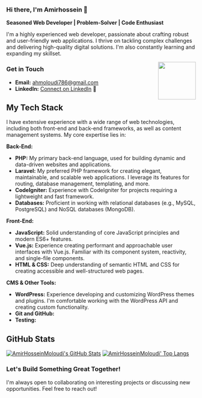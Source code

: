 ### Hi there, I'm Amirhossein 👋

**Seasoned Web Developer | Problem-Solver | Code Enthusiast**

I'm a highly experienced web developer, passionate about crafting robust and user-friendly web applications. I thrive on tackling complex challenges and delivering high-quality digital solutions.  I'm also constantly learning and expanding my skillset.

<img src="https://c.tenor.com/5SWZs0T-tuAAAAAC/thumbs-up-kid.gif" align="right" width="100" />

<!-- Contact Section - Improved -->
### Get in Touch

*   **Email:** [ahmoloudi786@gmail.com](mailto:ahmoloudi786@gmail.com)
*   **LinkedIn:** [Connect on LinkedIn](https://www.linkedin.com/in/platform-developer-947aa31ba/)  &#x1F517;

<!-- Tech Stack - More Detailed and Organized -->
## My Tech Stack

I have extensive experience with a wide range of web technologies, including both front-end and back-end frameworks, as well as content management systems. My core expertise lies in:

**Back-End:**

*   **PHP:**  My primary back-end language, used for building dynamic and data-driven websites and applications.
*   **Laravel:**  My preferred PHP framework for creating elegant, maintainable, and scalable web applications.  I leverage its features for routing, database management, templating, and more.
*   **CodeIgniter:**  Experience with CodeIgniter for projects requiring a lightweight and fast framework.
*   **Databases:** Proficient in working with relational databases (e.g., MySQL, PostgreSQL) and NoSQL databases (MongoDB).

**Front-End:**

*   **JavaScript:**  Solid understanding of core JavaScript principles and modern ES6+ features.
*   **Vue.js:**  Experience creating performant and approachable user interfaces with Vue.js. Familiar with its component system, reactivity, and single-file components.
*   **HTML & CSS:**  Deep understanding of semantic HTML and CSS for creating accessible and well-structured web pages.

**CMS & Other Tools:**

*   **WordPress:**  Experience developing and customizing WordPress themes and plugins.  I'm comfortable working with the WordPress API and creating custom functionality.
* **Git and GitHub:**
* **Testing:**

<!-- GitHub Stats - Keep This -->
## GitHub Stats

[![AmirHosseinMoloudi's GitHub Stats](https://github-readme-stats.vercel.app/api?username=AmirHosseinMoloudi&show_icons=true&include_all_commits=true&theme=algolia&count_private=false&line_height=40)](https://github.com/AmirHosseinMoloudi/AmirHosseinMoloudi)
[![AmirHosseinMoloudi' Top Langs](https://github-readme-stats.vercel.app/api/top-langs/?username=AmirHosseinMoloudi&langs_count=5&theme=algolia)](https://github.com/AmirHosseinMoloudi/AmirHosseinMoloudi)

<!-- Call to Action (Optional) -->
### Let's Build Something Great Together!

I'm always open to collaborating on interesting projects or discussing new opportunities. Feel free to reach out!

